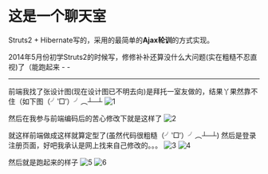 这是一个聊天室
====
Struts2 + Hibernate写的，采用的最简单的**Ajax轮训**的方式实现。

2014年5月份初学Struts2的时候写，修修补补还算没什么大问题(实在粗糙不忍直视)了（能跑起来 - -


----------
前端我找了张设计图(现在设计图已不明去向)是拜托一室友做的，结果丫果然靠不住（如下图（╯‵□′）╯︵┴─┴
![1](https://raw.githubusercontent.com/huaishan/cocoChatRoom/master/readme_img/1.png)

然后在我参与前端编码后的苦心修改下就是这样了
![2](https://raw.githubusercontent.com/huaishan/cocoChatRoom/master/readme_img/2.png)

就这样前端做成这样就算定型了(虽然代码很粗糙（╯‵□′）╯︵┴─┴)
然后是登录注册页面，好吧我承认是网上找来自己修改的。。。
![3](https://raw.githubusercontent.com/huaishan/cocoChatRoom/master/readme_img/3.png)
![4](https://raw.githubusercontent.com/huaishan/cocoChatRoom/master/readme_img/4.png)

然后就是跑起来的样子
![5](https://raw.githubusercontent.com/huaishan/cocoChatRoom/master/readme_img/5.png)
![6](https://raw.githubusercontent.com/huaishan/cocoChatRoom/master/readme_img/6.png)

